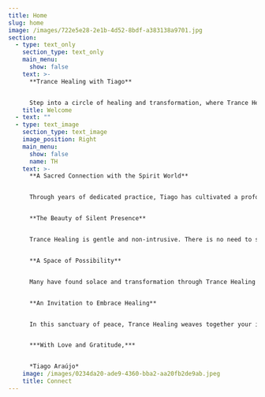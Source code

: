 ```yaml
---
title: Home
slug: home
image: /images/722e5e28-2e1b-4d52-8bdf-a383138a9701.jpg
section:
  - type: text_only
    section_type: text_only
    main_menu:
      show: false
    text: >-
      **Trance Healing with Tiago**


      Step into a circle of healing and transformation, where Trance Healing serves as a sacred bridge between the physical and spiritual realms, connecting you with the Divine Intelligence of the Spirit World through the gentle presence of Spirit Guides. In this profound practice, Tiago surrenders to become a vessel for divine energy, channeling healing that touches your physical, emotional, mental, and spiritual being, inviting you with an open heart to embrace the boundless love and renewal that awaits.
    title: Welcome
  - text: ""
  - type: text_image
    section_type: text_image
    image_position: Right
    main_menu:
      show: false
      name: TH
    text: >-
      **A Sacred Connection with the Spirit World**


      Through years of dedicated practice, Tiago has cultivated a profound bond with Spirit Guides who lovingly support this sacred work. This connection ensures that healing energy flows precisely to your unique needs—whether physical, emotional, mental, or spiritual—guided by wisdom far beyond Tiago’s own.


      **The Beauty of Silent Presence**


      Trance Healing is gentle and non-intrusive. There is no need to share your reasons for seeking healing, though Tiago holds a compassionate space for your voice if you choose to speak. The energy listens to your soul’s silent call, flowing where it is needed most. After the session, Tiago remains present to listen with an open heart if you wish to share, but the choice is always yours.


      **A Space of Possibility**


      Many have found solace and transformation through Trance Healing with Tiago, yet he humbly honors the uniqueness of each individual’s journey. The spirit world offers infinite love, but Tiago makes no promises of specific outcomes. This practice complements your well-being, not replacing professional medical care, and Tiago encourages seeking medical advice when needed.


      **An Invitation to Embrace Healing**


      In this sanctuary of peace, Trance Healing weaves together your intentions, breath, and open heart, inviting divine energies to uplift and restore you in ways words cannot fully capture. Tiago invites you to be present, close your eyes, release your burdens, and trust in the unseen. Open your heart to the spirit world’s radiant energy and let the healing begin.


      ***With Love and Gratitude,***  


      *Tiago Araújo*
    image: /images/0234da20-ade9-4360-bba2-aa20fb2de9ab.jpeg
    title: Connect
---
```

